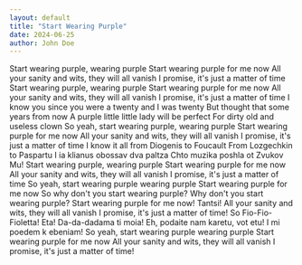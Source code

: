 ```yaml
---
layout: default
title: "Start Wearing Purple"
date: 2024-06-25
author: John Doe
---
```

Start wearing purple, wearing purple
Start wearing purple for me now
All your sanity and wits, they will all vanish
I promise, it's just a matter of time
Start wearing purple, wearing purple
Start wearing purple for me now
All your sanity and wits, they will all vanish
I promise, it's just a matter of time
I know you since you were a twenty and I was twenty
But thought that some years from now
A purple little little lady will be perfect
For dirty old and useless clown
So yeah, start wearing purple, wearing purple
Start wearing purple for me now
All your sanity and wits, they will all vanish
I promise, it's just a matter of time
I know it all from Diogenis to Foucault
From Lozgechkin to Paspartu
I ia klianus obossav dva paltza
Chto muzika poshla ot Zvukov Mu!
Start wearing purple, wearing purple
Start wearing purple for me now
All your sanity and wits, they will all vanish
I promise, it's just a matter of time
So yeah, start wearing purple wearing purple
Start wearing purple for me now
So why don't you start wearing purple?
Why don't you start wearing purple?
Start wearing purple for me now!
Tantsi!
All your sanity and wits, they will all vanish
I promise, it's just a matter of time!
So Fio-Fio-Fioletta! Eta!
Da-da-dadama ti moia!
Eh, podaite nam karetu, vot etu!
I mi poedem k ebeniam!
So yeah, start wearing purple wearing purple
Start wearing purple for me now
All your sanity and wits, they will all vanish
I promise, it's just a matter of time!